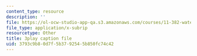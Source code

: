 ```yaml
---
content_type: resource
description: ''
file: https://ol-ocw-studio-app-qa.s3.amazonaws.com/courses/11-382-water-diplomacy-spring-2021/3793c9b80d7f5b3792545b850fc74c42_brsHU2jA73E.vtt
file_type: application/x-subrip
resourcetype: Other
title: 3play caption file
uid: 3793c9b8-0d7f-5b37-9254-5b850fc74c42
---
```

